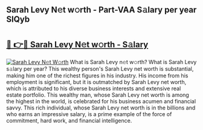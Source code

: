 ## Sarah Levy N𝚎t w𝚘rth - Part-VAA S𝚊lary per year SlQyb

# <h2><a href="http://gc2mp5o.nevu.top/?p=Sarah+Levy">🔗 👉🔴 Sarah Levy N𝚎t w𝚘rth - S𝚊lary</a></h2>

[![Sarah Levy N𝚎t W𝚘rth](https://i.imgur.com/Oavwk0R.jpeg)](http://gc2mp5o.nevu.top/?p=Sarah+Levy)
What is Sarah Levy n𝚎t w𝚘rth? What is Sarah Levy s𝚊lary per year?
This wealthy person's Sarah Levy net worth is substantial, making him one of the richest figures in his industry. His income from his employment is significant, but it is outmatched by Sarah Levy net worth, which is attributed to his diverse business interests and extensive real estate portfolio. This wealthy man, whose Sarah Levy net worth is among the highest in the world, is celebrated for his business acumen and financial savvy. This rich individual, whose Sarah Levy net worth is in the billions and who earns an impressive salary, is a prime example of the force of commitment, hard work, and financial intelligence.
